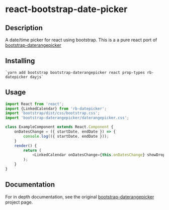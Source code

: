 # react-bootstrap-date-picker

## Description

A date/time picker for react using bootstrap. This is a a pure react port of
[bootstrap-daterangepicker](https://github.com/dangrossman/bootstrap-daterangepicker)

## Installing

    `yarn add bootstrap bootstrap-daterangepicker react prop-types rb-datepicker dayjs`

## Usage

```javascript
import React from 'react';
import {LinkedCalendar} from 'rb-datepicker';
import 'bootstrap/dist/css/bootstrap.css';
import 'bootstrap-daterangepicker/daterangepicker.css';

class ExampleComponent extends React.Component {
    onDatesChange = ({ startDate, endDate }) => {
        console.log(({ startDate, endDate }));
    }
    render() {
        return (
            <LinkedCalendar onDatesChange={this.onDatesChange} showDropdowns={false} />
        );
    }
}

```

## Documentation

For in depth documentation, see the original
[bootstrap-daterangepicker](https://github.com/dangrossman/bootstrap-daterangepicker) project page.